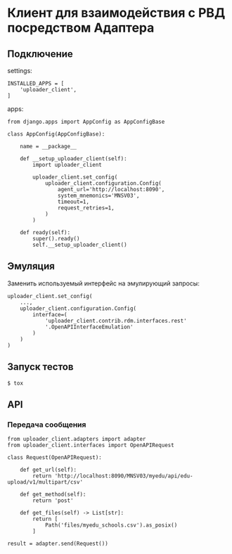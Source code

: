 # Клиент для взаимодействия с РВД посредством Адаптера
## Подключение
settings:

    INSTALLED_APPS = [
        'uploader_client',
    ]


apps:

    from django.apps import AppConfig as AppConfigBase

    class AppConfig(AppConfigBase):
    
        name = __package__
    
        def __setup_uploader_client(self):
            import uploader_client
    
            uploader_client.set_config(
                uploader_client.configuration.Config(
                    agent_url='http://localhost:8090',
                    system_mnemonics='MNSV03',
                    timeout=1,
                    request_retries=1,
                )
            )
    
        def ready(self):
            super().ready()
            self.__setup_uploader_client()

## Эмуляция
Заменить используемый интерфейс на эмулирующий запросы:

    uploader_client.set_config(
        ...,
        uploader_client.configuration.Config(
            interface=(
                'uploader_client.contrib.rdm.interfaces.rest'
                '.OpenAPIInterfaceEmulation'
            )
        )
    )

## Запуск тестов
    $ tox

## API

### Передача сообщения

    from uploader_client.adapters import adapter
    from uploader_client.interfaces import OpenAPIRequest

    class Request(OpenAPIRequest):

        def get_url(self):
            return 'http://localhost:8090/MNSV03/myedu/api/edu-upload/v1/multipart/csv'
    
        def get_method(self):
            return 'post'
    
        def get_files(self) -> List[str]:
            return [
                Path('files/myedu_schools.csv').as_posix()
            ]

    result = adapter.send(Request())
